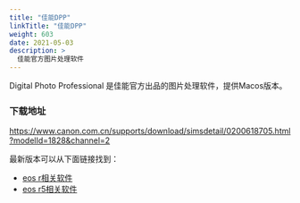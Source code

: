 ```yaml
---
title: "佳能DPP"
linkTitle: "佳能DPP"
weight: 603
date: 2021-05-03
description: >
  佳能官方图片处理软件
---
```


Digital Photo Professional 是佳能官方出品的图片处理软件，提供Macos版本。

### 下载地址

https://www.canon.com.cn/supports/download/simsdetail/0200618705.html?modelId=1828&channel=2

最新版本可以从下面链接找到：

- [eos r相关软件](https://www.canon.com.cn/supports/download/sims/list/slist?channel=1&categoryId=4&categoryNameC=%E6%95%B0%E7%A0%81%E7%9B%B8%E6%9C%BA&seriesId=40&seriesNameC=EOS+R%E7%B3%BB%E5%88%97&modelId=515&modelName=EOS+R&fileTypeName=%25E5%25BA%2594%25E7%2594%25A8%25E8%25BD%25AF%25E4%25BB%25B6&fileTypeId=&subName=NOT_CHOOSE_SUB&OSName=macOS%252010.15&pageNo=1&query=)
- [eos r5相关软件](https://www.canon.com.cn/supports/download/sims/list/slist?fileTypeId=22&categoryId=4&seriesId=40&modelId=1828&OSName=macOS%2010.15&channel=2)







